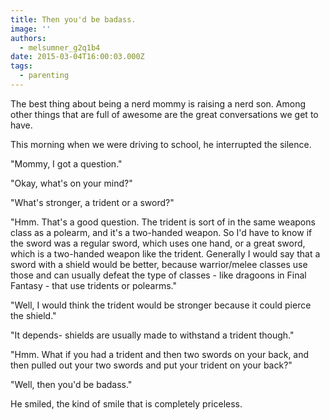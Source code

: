```yaml
---
title: Then you'd be badass.
image: ''
authors:
  - melsumner_g2q1b4
date: 2015-03-04T16:00:03.000Z
tags:
  - parenting
---
```

The best thing about being a nerd mommy is raising a nerd son. Among other things that are full of awesome are the great conversations we get to have.

This morning when we were driving to school, he interrupted the silence.

"Mommy, I got a question."

"Okay, what's on your mind?"

"What's stronger, a trident or a sword?"

"Hmm. That's a good question. The trident is sort of in the same weapons class as a polearm, and it's a two-handed weapon. So I'd have to know if the sword was a regular sword, which uses one hand, or a great sword, which is a two-handed weapon like the trident. Generally I would say that a sword with a shield would be better, because warrior/melee classes use those and can usually defeat the type of classes - like dragoons in Final Fantasy - that use tridents or polearms."

"Well, I would think the trident would be stronger because it could pierce the shield."

"It depends- shields are usually made to withstand a trident though."

"Hmm. What if you had a trident and then two swords on your back, and then pulled out your two swords and put your trident on your back?"

"Well, then you'd be badass."

He smiled, the kind of smile that is completely priceless.